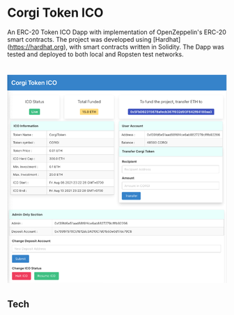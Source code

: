 # Corgi Token ICO
An ERC-20 Token ICO Dapp with implementation of OpenZeppelin's ERC-20 smart contracts. The project was developed using [Hardhat] (https://hardhat.org), with smart contracts written in Solidity. The Dapp was tested and deployed to both local and Ropsten test networks.

# ![corgi-ico-token](./documentations/screenshots/screenshot_1.png)

## Tech
